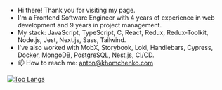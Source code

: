 - Hi there! Thank you for visiting my page.
- I'm a Frontend Software Engineer with 4 years of experience in web development and 9 years in project management.
- My stack: JavaScript, TypeScript, C, React, Redux, Redux-Toolkit, Node.js, Jest, Next.js, Sass, Tailwind. 
- I've also worked with MobX, Storybook, Loki, Handlebars, Cypress, Docker, MongoDB, PostgreSQL, Nest.js, CI/CD.
- 📫 How to reach me: anton@khomchenko.com

[![Top Langs](https://github-readme-stats.vercel.app/api/top-langs/?username=khomch&show_icons=true&theme=transparent)](https://github.com/anuraghazra/github-readme-stats)

<!---
khomch/khomch is a ✨ special ✨ repository because its `README.md` (this file) appears on your GitHub profile.
You can click the Preview link to take a look at your changes.
--->

